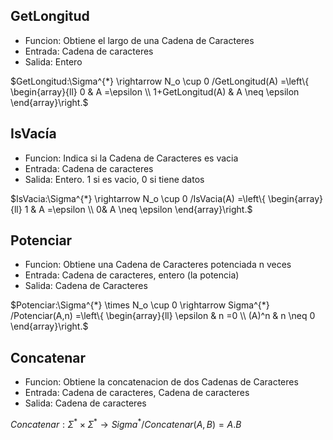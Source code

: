 ## GetLongitud

* Funcion: Obtiene el largo de una Cadena de Caracteres 
* Entrada: Cadena de caracteres
* Salida: Entero
  
$GetLongitud:\Sigma^{*} \rightarrow N_o \cup 0 /GetLongitud(A) =\left\{ \begin{array}{ll} 0 & A =\epsilon \\ 1+GetLongitud(A) & A \neq \epsilon \end{array}\right.$

## IsVacía

* Funcion: Indica si la Cadena de Caracteres es vacia 
* Entrada: Cadena de caracteres
* Salida: Entero. 1 si es vacio, 0 si tiene datos

$IsVacia:\Sigma^{*} \rightarrow N_o \cup 0 /IsVacia(A) =\left\{ \begin{array}{ll} 1 & A =\epsilon \\ 0& A \neq \epsilon \end{array}\right.$

## Potenciar

* Funcion: Obtiene una Cadena de Caracteres potenciada n veces
* Entrada: Cadena de caracteres, entero (la potencia)
* Salida: Cadena de Caracteres

$Potenciar:\Sigma^{*} \times N_o \cup 0 \rightarrow Sigma^{*} /Potenciar(A,n) =\left\{ \begin{array}{ll} \epsilon & n =0 \\ (A)^n & n \neq 0 \end{array}\right.$

## Concatenar

* Funcion: Obtiene la concatenacion de dos Cadenas de Caracteres 
* Entrada: Cadena de caracteres, Cadena de caracteres
* Salida: Cadena de caracteres

$Concatenar:\Sigma^{*} \times \Sigma^{*} \rightarrow Sigma^{*} /Concatenar(A,B) = A . B$
